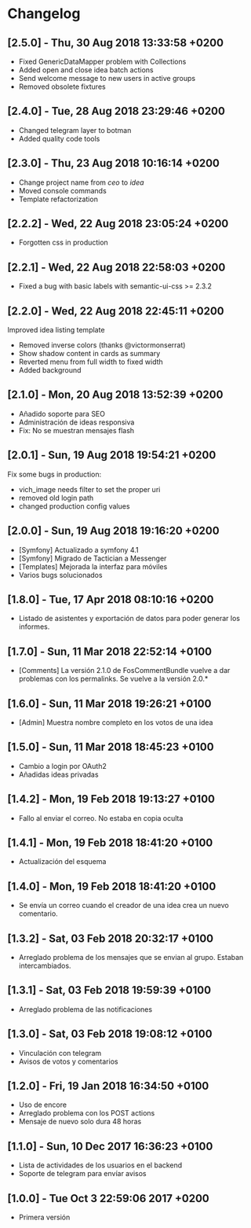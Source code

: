 # Changelog

## [2.5.0] - Thu, 30 Aug 2018 13:33:58 +0200

* Fixed GenericDataMapper problem with Collections
* Added open and close idea batch actions
* Send welcome message to new users in active groups
* Removed obsolete fixtures

## [2.4.0] - Tue, 28 Aug 2018 23:29:46 +0200

* Changed telegram layer to botman
* Added quality code tools

## [2.3.0] - Thu, 23 Aug 2018 10:16:14 +0200

* Change project name from _ceo_ to _idea_
* Moved console commands
* Template refactorization

## [2.2.2] - Wed, 22 Aug 2018 23:05:24 +0200

* Forgotten css in production

## [2.2.1] - Wed, 22 Aug 2018 22:58:03 +0200

* Fixed a bug with basic labels with semantic-ui-css >= 2.3.2    

## [2.2.0] - Wed, 22 Aug 2018 22:45:11 +0200

Improved idea listing template
    
* Removed inverse colors (thanks @victormonserrat)
* Show shadow content in cards as summary
* Reverted menu from full width to fixed width
* Added background


## [2.1.0] - Mon, 20 Aug 2018 13:52:39 +0200

- Añadido soporte para SEO
- Administración de ideas responsiva
- Fix: No se muestran mensajes flash

## [2.0.1] - Sun, 19 Aug 2018 19:54:21 +0200

Fix some bugs in production:

* vich_image needs filter to set the proper uri
* removed old login path
* changed production config values

## [2.0.0] - Sun, 19 Aug 2018 19:16:20 +0200

- [Symfony] Actualizado a symfony 4.1
- [Symfony] Migrado de Tactician a Messenger
- [Templates] Mejorada la interfaz para móviles
- Varios bugs solucionados

## [1.8.0] - Tue, 17 Apr 2018 08:10:16 +0200

- Listado de asistentes y exportación de datos para poder generar los informes.

## [1.7.0] - Sun, 11 Mar 2018 22:52:14 +0100

- [Comments] La versión 2.1.0 de FosCommentBundle vuelve a dar problemas con los permalinks.
  Se vuelve a la versión 2.0.*

## [1.6.0] - Sun, 11 Mar 2018 19:26:21 +0100

- [Admin] Muestra nombre completo en los votos de una idea

## [1.5.0] - Sun, 11 Mar 2018 18:45:23 +0100

- Cambio a login por OAuth2
- Añadidas ideas privadas

## [1.4.2] - Mon, 19 Feb 2018 19:13:27 +0100

- Fallo al enviar el correo. No estaba en copia oculta 

## [1.4.1] - Mon, 19 Feb 2018 18:41:20 +0100

- Actualización del esquema

## [1.4.0] - Mon, 19 Feb 2018 18:41:20 +0100

- Se envía un correo cuando el creador de una idea crea un nuevo
  comentario.

## [1.3.2] - Sat, 03 Feb 2018 20:32:17 +0100

- Arreglado problema de los mensajes que se envian al grupo.
  Estaban intercambiados.

## [1.3.1] - Sat, 03 Feb 2018 19:59:39 +0100

- Arreglado problema de las notificaciones

## [1.3.0] - Sat, 03 Feb 2018 19:08:12 +0100

- Vinculación con telegram
- Avisos de votos y comentarios

## [1.2.0] - Fri, 19 Jan 2018 16:34:50 +0100

- Uso de encore
- Arreglado problema con los POST actions
- Mensaje de nuevo solo dura 48 horas

## [1.1.0] - Sun, 10 Dec 2017 16:36:23 +0100

- Lista de actividades de los usuarios en el backend
- Soporte de telegram para envíar avisos

## [1.0.0] - Tue Oct 3 22:59:06 2017 +0200

- Primera versión
